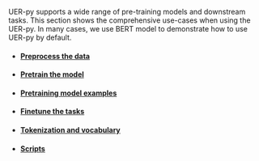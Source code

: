 
UER-py supports a wide range of pre-training models and downstream tasks. This section shows the comprehensive use-cases when using the UER-py. In many cases, we use BERT model to demonstrate how to use UER-py by default.


- #### [Preprocess the data](https://github.com/dbiir/UER-py/wiki/Preprocess-the-data)


- #### [Pretrain the model](https://github.com/dbiir/UER-py/wiki/Pretrain-the-model)


- #### [Pretraining model examples](https://github.com/dbiir/UER-py/wiki/Pretraining-model-examples)


- #### [Finetune the tasks](https://github.com/dbiir/UER-py/wiki/Finetune-the-tasks)


- #### [Tokenization and vocabulary](https://github.com/dbiir/UER-py/wiki/Tokenization-and-vocabulary)


- #### [Scripts](https://github.com/dbiir/UER-py/wiki/预训练相关功能脚本)
